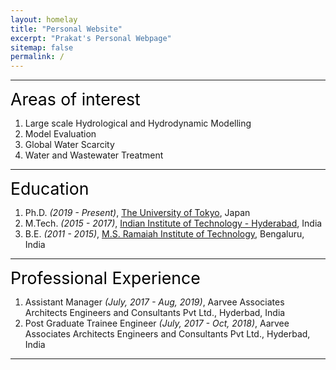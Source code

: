 ```yaml
---
layout: homelay
title: "Personal Website"
excerpt: "Prakat's Personal Webpage"
sitemap: false
permalink: /
---
```


---

<span style="font-size: 20pt; color:black"> Areas of interest </span>
1. Large scale Hydrological and Hydrodynamic Modelling <br>
2. Model Evaluation
3. Global Water Scarcity 
4. Water and Wastewater Treatment 

---

<span style="font-size: 20pt; color:Black"> Education </span>
1. Ph.D. *(2019 - Present)*, [The University of Tokyo](https://www.u-tokyo.ac.jp/en/), Japan
2. M.Tech. *(2015 - 2017)*, [Indian Institute of Technology - Hyderabad](https://iith.ac.in/), India
3. B.E. *(2011 - 2015)*, [M.S. Ramaiah Institute of Technology](http://msrit.edu/), Bengaluru, India

---

<span style="font-size: 20pt; color:Black"> Professional Experience </span>
1. Assistant Manager *(July, 2017 - Aug, 2019)*, Aarvee Associates Architects Engineers and Consultants Pvt Ltd., Hyderbad, India
2. Post Graduate Trainee Engineer *(July, 2017 - Oct, 2018)*, Aarvee Associates Architects Engineers and Consultants Pvt Ltd., Hyderbad, India


---
